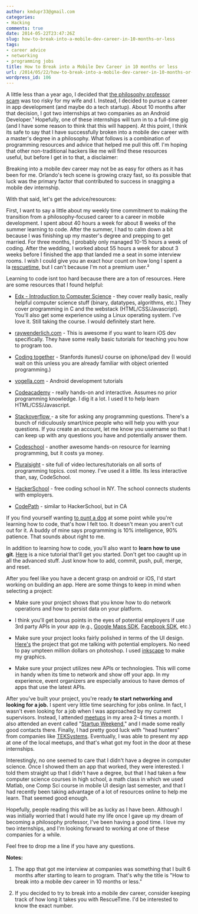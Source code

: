 ```yaml
---
author: kmdupr33@gmail.com
categories:
- Hacking
comments: true
date: 2014-05-22T23:47:26Z
slug: how-to-break-into-a-mobile-dev-career-in-10-months-or-less
tags:
- career advice
- networking
- programming jobs
title: How to Break into a Mobile Dev Career in 10 months or less
url: /2014/05/22/how-to-break-into-a-mobile-dev-career-in-10-months-or-less/
wordpress_id: 106
---
```


A little less than a year ago, I decided that [the philosophy professor scam](https://philosophicalhacker.com/2014/04/21/why-im-glad-my-dream-job-didnt-work-out/) was too risky for my wife and I. Instead, I decided to pursue a career in app development (and maybe do a tech startup). About 10 months after that decision, I got two internships at two companies as an Android Developer.¹ Hopefully, one of these internships will turn in to a full-time gig (and I have some reason to think that this will happen). At this point, I think its safe to say that I have successfully broken into a mobile dev career with a master's degree in a philosophy. What follows is a combination of programming resources and advice that helped me pull this off. I'm hoping that other non-traditional hackers like me will find these resources useful, but before I get in to that, a disclaimer:

Breaking into a mobile dev career may not be as easy for others as it has been for me. Orlando's tech scene is growing crazy fast, so its possible that luck was the primary factor that contributed to success in snagging a mobile dev internship.

With that said, let's get the advice/resources:

First, I want to say a little about my weekly time commitment to making the transition from a philosophy-focused career to a career in mobile development. I spent about 40 hours a week for about 8 weeks of the summer learning to code. After the summer, I had to calm down a bit because I was finishing up my master's degree and prepping to get married. For three months, I probably only managed 10-15 hours a week of coding. After the wedding, I worked about 55 hours a week for about 3 weeks before I finished the app that landed me a seat in some interview rooms. I wish I could give you an exact hour count on how long I spent a la [rescuetime](https://www.rescuetime.com/), but I can't because I'm not a premium user.²

Learning to code isnt too hard because there are a ton of resources. Here are some resources that I found helpful:






	
  * [Edx - Introduction to Computer Science](https://www.edx.org/course/harvardx/harvardx-cs50x-introduction-computer-1022) - they cover really basic, really helpful computer science stuff (binary, datatypes, algorithms, etc.) They cover programming in C and the webstack (HTML/CSS/Javascript). You'll also get some experience using a Linux operating system. I've love it. Still taking the course. I would definitely start here.

	
  * [raywenderlich.com](http://raywenderlich.com/) - This is awesome if you want to learn iOS dev specifically. They have some really basic tutorials for teaching you how to program too.

	
  * [Coding together](https://itunes.apple.com/us/course/developing-ios-7-apps-for/id733644550) - Stanfords itunesU course on iphone/ipad dev (I would wait on this unless you are already familiar with object oriented programming.)

	
  * [vogella.com](http://www.vogella.com/tutorials/android.html) - Android development tutorials

	
  * [Codeacademy](http://www.codecademy.com/) - really hands-on and interactive. Assumes no prior programming knowledge. I dig it a lot. I used it to help learn HTML/CSS/Javascript.

	
  * [Stackoverflow ](http://stackoverflow.com/)- a site for asking any programming questions. There's a bunch of ridiculously smart/nice people who will help you with your questions. If you create an account, let me know you username so that I can keep up with any questions you have and potentially answer them.

	
  * [Codeschool](https://www.codeschool.com/courses) - another awesome hands-on resource for learning programming, but it costs ya money.

	
  * [Pluralsight](http://www.pluralsight.com/training/) - site full of video lectures/tutorials on all sorts of programming topics. cost money. I've used it a little. Its less interactive than, say, CodeSchool.

	
  * [HackerSchool](https://www.hackerschool.com/) - free coding school in NY. The school connects students with employers.

	
  * [CodePath](http://thecodepath.com/) - similar to HackerSchool, but in CA


If you find yourself wanting [to punt a dog](https://www.youtube.com/watch?v=B-eGgQuYicM) at some point while you're learning how to code, that's how I felt too. It doesn't mean you aren't cut out for it. A buddy of mine says programming is 10% intelligence, 90% patience. That sounds about right to me.

In addition to learning how to code, you'll also want to **learn how to use git**. [Here](http://try.github.io/levels/1/challenges/1) is a nice tutorial that'll get you started. Don't get too caught up in all the advanced stuff. Just know how to add, commit, push, pull, merge, and reset.

After you feel like you have a decent grasp on android or iOS, I'd start working on building an app. Here are some things to keep in mind when selecting a project:










	
  * Make sure your project shows that you know how to do network operations and how to persist data on your platform.

	
  * I think you'll get bonus points in the eyes of potential employers if use 3rd party APIs in your app (e.g., [Google Maps SDK](https://developers.google.com/maps/documentation/ios/), [Facebook SDK](https://developers.facebook.com/docs/android/), etc.)

	
  * Make sure your project looks fairly polished in terms of the UI design. [Here's](https://play.google.com/store/apps/details?id=com.duapps.metracker) the project that got me talking with potential employers. No need to pay umpteen million dollars on photoshop. I used [inkscape](http://www.inkscape.org/en/) to make my graphics.

	
  * Make sure your project utilizes new APIs or technologies. This will come in handy when its time to network and show off your app. In my experience, event organizers are especially anxious to have demos of apps that use the latest APIs.


After you've built your project, you're ready **to start networking and looking for a job.** I spent very little time searching for jobs online. In fact, I wasn't even looking for a job when I was approached by my current supervisors. Instead, I attended [meetups](http://www.meetup.com/) in my area 2-4 times a month. I also attended an event called "[Startup Weekend](http://startupweekend.org/)," and I made some really good contacts there. Finally, I had pretty good luck with "head hunters" from companies like [TEKSystems](http://www.teksystems.com/). Eventually, I was able to present my app at one of the local meetups, and that's what got my foot in the door at these internships.

Interestingly, no one seemed to care that I didn't have a degree in computer science. Once I showed them an app that worked, they were interested. I told them straight up that I didn't have a degree, but that I had taken a few computer science courses in high school, a math class in which we used Matlab, one Comp Sci course in mobile UI design last semester, and that I had recently been taking advantage of a lot of resources online to help me learn. That seemed good enough.

Hopefully, people reading this will be as lucky as I have been. Although I was initially worried that I would hate my life once I gave up my dream of becoming a philosophy professor, I've been having a good time. I love my two internships, and I'm looking forward to working at one of these companies for a while.

Feel free to drop me a line if you have any questions.

**Notes:**

1. The app that got me interview at companies was something that I built 6 months after starting to learn to program. That's why the title is "How to break into a mobile dev career in 10 months or less."

2. If you decided to try to break into a mobile dev career, consider keeping track of how long it takes you with RescueTime. I'd be interested to know the exact number.


